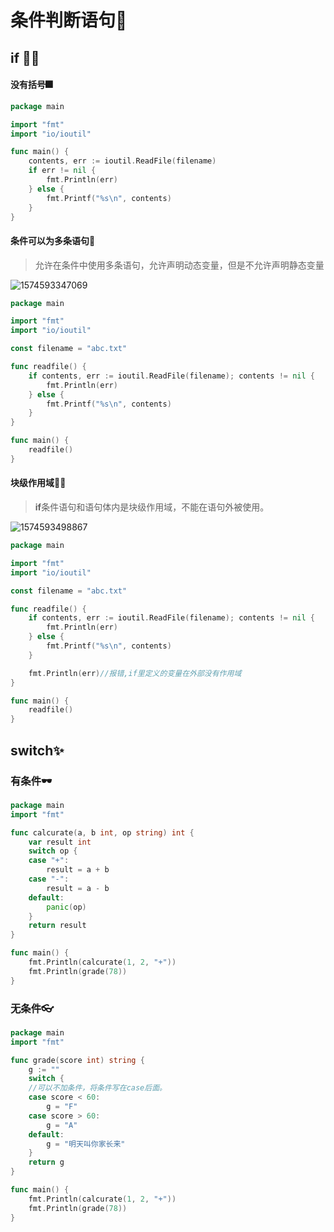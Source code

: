 # 条件判断语句🐋

## if 🐱‍🐉

#### 没有括号🎆

```go
package main

import "fmt"
import "io/ioutil"

func main() {
	contents, err := ioutil.ReadFile(filename)
	if err != nil {
		fmt.Println(err)
	} else {
		fmt.Printf("%s\n", contents)
	}
}
```

#### 条件可以为多条语句🥓

> 允许在条件中使用多条语句，允许声明动态变量，但是不允许声明静态变量

![1574593347069](F:\我的笔记\image\1574593347069.png)

```go
package main

import "fmt"
import "io/ioutil"

const filename = "abc.txt"

func readfile() {
	if contents, err := ioutil.ReadFile(filename); contents != nil {
		fmt.Println(err)
	} else {
		fmt.Printf("%s\n", contents)
	}
}

func main() {
	readfile()
}

```

#### 块级作用域🐱‍👤

> **if**条件语句和语句体内是块级作用域，不能在语句外被使用。

![1574593498867](F:\我的笔记\image\1574593498867.png)

```go
package main

import "fmt"
import "io/ioutil"

const filename = "abc.txt"

func readfile() {
	if contents, err := ioutil.ReadFile(filename); contents != nil {
		fmt.Println(err)
	} else {
		fmt.Printf("%s\n", contents)
	}

	fmt.Println(err)//报错,if里定义的变量在外部没有作用域
}

func main() {
	readfile()
}
```



## switch✨

### 有条件🕶

```go
package main
import "fmt"

func calcurate(a, b int, op string) int {
	var result int
	switch op {
	case "+":
		result = a + b
	case "-":
		result = a - b
	default:
		panic(op)
	}
	return result
}

func main() {
	fmt.Println(calcurate(1, 2, "+"))
	fmt.Println(grade(78))
}
```

### 无条件👓

```go
package main
import "fmt"

func grade(score int) string {
	g := ""
	switch {
	//可以不加条件，将条件写在case后面。
	case score < 60:
		g = "F"
	case score > 60:
		g = "A"
	default:
		g = "明天叫你家长来"
	}
	return g
}

func main() {
	fmt.Println(calcurate(1, 2, "+"))
	fmt.Println(grade(78))
}

```

